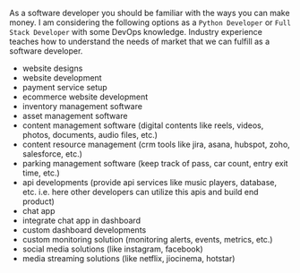 As a software developer you should be familiar with the ways you can make money. I am considering the following options as a `Python Developer` or `Full Stack Developer` with some DevOps knowledge. Industry experience teaches how to understand the needs of market that we can fulfill as a software developer.

- website designs
- website development
- payment service setup
- ecommerce website development
- inventory management software
- asset management software
- content management software (digital contents like reels, videos, photos, documents, audio files, etc.)
- content resource management (crm tools like jira, asana, hubspot, zoho, salesforce, etc.)
- parking management software (keep track of pass, car count, entry exit time, etc.)
- api developments (provide api services like music players, database, etc. i.e. here other developers can utilize this apis and build end product)
- chat app
- integrate chat app in dashboard
- custom dashboard developments
- custom monitoring solution (monitoring alerts, events, metrics, etc.)
- social media solutions (like instagram, facebook)
- media streaming solutions (like netflix, jiocinema, hotstar)
